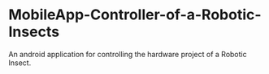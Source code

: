 # MobileApp-Controller-of-a-Robotic-Insects
An android application for controlling the hardware project of a Robotic Insect.
